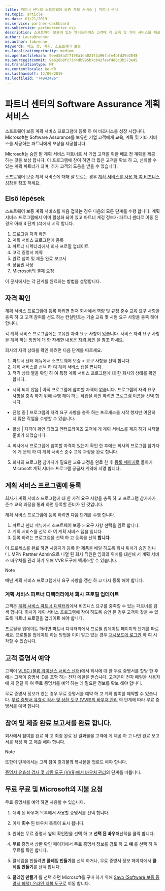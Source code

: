 ```yaml
---
title: 파트너 센터의 소프트웨어 보증 계획 서비스 | 파트너 센터
ms.topic: article
ms.date: 01/21/2019
ms.service: partner-dashboard
ms.subservice: partnercenter-csp
description: 소프트웨어 보증이 있는 엔터프라이즈 고객에 게 교육 및 기타 서비스를 제공 하기 위해 Microsoft의 보상을 받을 수 있도록 계획 서비스에 등록 합니다.
author: LauraBrenner
ms.author: labrenne
Keywords: 배포 전, 계획, 소프트웨어 보증
ms.localizationpriority: medium
ms.openlocfilehash: 9eed58a3f7198a1ea02143a96fafe4bfd39e2848
ms.sourcegitcommit: 9a628b8fc73d4db995b7cb42faaf4d6c3b573e45
ms.translationtype: MT
ms.contentlocale: ko-KR
ms.lasthandoff: 12/09/2019
ms.locfileid: "74943426"
---
```

# <a name="software-assurance-planning-services-in-partner-center"></a>파트너 센터의 Software Assurance 계획 서비스

소프트웨어 보증 계획 서비스 프로그램에 등록 하 여 비즈니스를 성장 시킵니다. Microsoft는 Software Assurance를 보유한 기업 고객에게 교육, 계획 및 기타 서비스를 제공하는 파트너에게 보상을 제공합니다.

Microsoft는 승인 된 계획 서비스 파트너로 서 기업 고객을 위한 배포 전 계획을 제공 하는 것을 보상 합니다. 이 프로그램에 참여 하면 더 많은 고객을 확보 하 고, 신뢰할 수 있는 계획 파트너가 되며, 추가 고객의 도움을 받을 수 있습니다.

소프트웨어 보증 계획 서비스에 대해 잘 모르는 경우 [계획 서비스를 사용 하 여 비즈니스 성장](https://planningservices.partners.extranet.microsoft.com/en/Pages/default.aspx)을 참조 하세요.


## <a name="get-started"></a>Első lépések

소프트웨어 보증 계획 서비스를 처음 접하는 경우 다음의 모든 단계를 수행 합니다. 계획 서비스 프로그램에서 이미 활성화 되어 있고 파트너 계정 정보가 파트너 센터로 이동 된 경우 아래 4 단계 (4)에서 시작 합니다. 

1. 프로그램 자격 확인 
2. 계획 서비스 프로그램에 등록
3. 파트너 디렉터리에서 회사 프로필 업데이트
4. 고객 증명서 예약 
5. 완료 참여 및 제출 완료 보고서
6. 상품권 사용 
7. Microsoft의 결제 요청

이 문서에서는 각 단계를 완료하는 방법을 설명합니다.

## <a name="confirm-eligibility"></a>자격 확인

계획 서비스 프로그램에 등록 하려면 먼저 회사에서 역량 및 규정 준수 교육 요구 사항을 충족 하 고 고객 참여를 선도 하는 컨설턴트는 기술 교육 및 시험 요구 사항을 충족 해야 합니다. 

각 계획 서비스 프로그램에는 고유한 자격 요구 사항이 있습니다. 서비스 자격 요구 사항을 계획 하는 방법에 대 한 자세한 내용은 [자격 확인](https://planningservices.partners.extranet.microsoft.com/en/Pages/partnereligibilityrequirements.aspx) 을 참조 하세요.

회사의 자격 상태를 확인 하려면 다음 단계를 따르세요.

1. 파트너 센터 메뉴에서 소프트웨어 보증 > 요구 사항을 선택 합니다. 
2. 계획 서비스를 선택 하 여 계획 서비스 탭을 엽니다.
3. 적격 상태 열을 확인 하 여 특정 계획 서비스 프로그램에 대 한 회사의 상태를 확인 합니다. 

- 시작 되지 않음 | 아직 프로그램에 참여할 자격이 없습니다. 프로그램의 자격 요구 사항을 충족 하기 위해 수행 해야 하는 작업을 확인 하려면 프로그램 이름을 선택 합니다.

- 진행 중 | 프로그램의 자격 요구 사항을 충족 하는 프로세스를 시작 했지만 여전히 더 많은 작업을 수행할 수 있습니다.

- 활성 | 자격이 확인 되었고 엔터프라이즈 고객에 게 계획 서비스를 제공 하기 시작할 준비가 되었습니다. 

4. 회사에서 프로그램에 참여할 자격이 있는지 확인 한 후에는 회사의 프로그램 참가자에 게 문의 하 여 계획 서비스 준수 교육 과정을 완료 합니다. 

5. 회사의 프로그램 참가자가 필요한 교육 과정을 완료 한 후 [등록 페이지로](https://planningservices.partners.extranet.microsoft.com/en/Pages/GetRegistered.aspx) 돌아가 Microsoft 계획 서비스 프로그램 공급자 계약에 서명 합니다. 

## <a name="enroll-in-the-planning-services-program"></a>계획 서비스 프로그램에 등록

회사가 계획 서비스 프로그램에 대 한 자격 요구 사항을 충족 하 고 프로그램 참가자가 준수 교육 과정을 통과 하면 등록할 준비가 된 것입니다. 

계획 서비스 프로그램에 등록 하려면 다음 단계를 수행 합니다.

1. 파트너 센터 메뉴에서 소프트웨어 보증 > 요구 사항 선택을 완료 합니다. 
2. 계획 서비스를 선택 하 여 계획 서비스 탭을 엽니다.
3. 등록 하려는 프로그램을 선택 하 고 등록을 선택 **합니다.**

이 프로세스를 완료 하면 사용자가 등록 한 제품을 배달 하도록 회사 위치가 승인 됩니다. MPN Partner Admin으로 나열 된 회사 직원은 임의의 위치를 대신해 서 계획 서비스 바우처를 관리 하기 위해 VVR 도구에 액세스할 수 있습니다.
>[!Note]
> 매년 계획 서비스 프로그램에서 요구 사항을 갱신 하 고 다시 등록 해야 합니다.

### <a name="update-your-companys-profile-in-the-planning-services-partner-directory"></a>계획 서비스 파트너 디렉터리에서 회사 프로필 업데이트 

고객은 [계획 서비스 파트너 디렉터리](https://directory.partners.extranet.microsoft.com/psbproviders/)에서 비즈니스 요구를 충족할 수 있는 파트너를 검색 합니다. 회사가 계획 서비스 프로그램에 참여 하도록 승인 된 경우 고객이 찾을 수 있도록 파트너 프로필을 업데이트 해야 합니다. 

프로필을 업데이트 하려면 파트너 디렉터리에서 프로필 업데이트 페이지의 단계를 따르세요. 프로필을 업데이트 하는 방법을 이미 알고 있는 경우 [대시보드에 로그인](https://planningservices.partners.extranet.microsoft.com/en/Pages/dashboard.aspx) 하 여 시작할 수 있습니다.  

## <a name="reserve-customer-voucher"></a>고객 증명서 예약

고객이 [VLSC (볼륨 라이선스 서비스 센터)](https://www.microsoft.com/Licensing/servicecenter/default.aspx)에서 회사에 대 한 무료 증명서를 할당 한 후에는 고객이 증명서 ID를 포함 하는 전자 메일을 받습니다. 고객은이 전자 메일을 사용자에 게 전달 하 여 무료 증명서를 예약 하는 데 필요한 정보를 확보 해야 합니다. 

무료 증명서 정보가 있는 경우 무료 증명서를 예약 하 고 계획 참여를 예약할 수 있습니다. [무료 증명서 유효성 검사 및 상환 도구 (VVR)의 바우처 관리](voucher-validation-tool.md) 의 단계에 따라 무료 증명서를 예약 합니다.  

## <a name="complete-the-engagement-and-submit-completion-report"></a>참여 및 제출 완료 보고서를 완료 합니다.

회사에서 참여를 완료 하 고 최종 완료 된 결과물을 고객에 게 제공 하 고 나면 완료 보고서를 작성 하 고 제출 해야 합니다.

>[!NOTE]
> 또한이 단계에서는 고객 참여 결과물의 복사본을 업로드 해야 합니다. 


[증명서 유효성 검사 및 상환 도구 (VVR)에서 바우처 관리](voucher-validation-tool.md)의 단계를 따릅니다.

## <a name="redeem-a-voucher-and-request-payment-from-microsoft"></a>무료 무료 및 Microsoft의 지불 요청

무료 증명서를 예약 하면 사용할 수 있습니다. 

1. 예약 된 바우처 목록에서 사용할 증명서를 선택 합니다. 
2. 이제 **회수** 된 바우처 목록이 표시 됩니다.
3. 원하는 무료 증명서 옆의 확인란을 선택 하 고 **선택 된 바우처**선택을 클릭 합니다.
4. 무료 증명서 상환 확인 페이지에서 무료 증명서 정보를 검토 하 고 **예** 를 선택 하 여 무료를 확인 합니다.

5. 클레임을 만들려면 **클레임 만들기**를 선택 하거나, 무료 증명서 정보 페이지에서 **클레임 만들기**를 선택 합니다.

6. **클레임 만들기** 를 선택 하면 Microsoft를 구매 하기 위해 [Savb (Software 보증 증명서 혜택) 온라인 지불 도구로](https://planningservices.partners.extranet.microsoft.com/en/Pages/getpaid.aspx) 이동 합니다.



